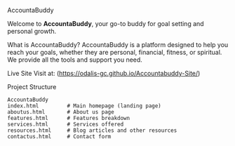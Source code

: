 AccountaBuddy

Welcome to **AccountaBuddy**, your go-to buddy for goal setting and personal growth.

What is AccountaBuddy?
AccountaBuddy is a platform designed to help you reach your goals, whether they are personal, financial, fitness, or spiritual. We provide all the tools and support you need.

Live Site
Visit at: (https://odalis-gc.github.io/Accountabuddy-Site/)

Project Structure
```plaintext
AccountaBuddy
index.html         # Main homepage (landing page)
aboutus.html       # About us page
features.html      # Features breakdown
services.html      # Services offered
resources.html     # Blog articles and other resources
contactus.html     # Contact form
